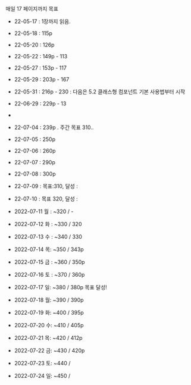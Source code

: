 매일 17 페이지까지 목표


- 22-05-17 : 1장까지 읽음.
- 22-05-18 : 115p
- 22-05-20 : 126p
- 22-05-22 : 149p - 113
- 22-05-27 : 153p - 117
- 22-05-29 : 203p - 167
- 22-05-31 : 216p - 230 : 다음은 5.2 클래스형 컴포넌트 기본 사용법부터 시작
- 22-06-29 : 229p - 13
- 
- 22-07-04 : 239p . 주간 목표 310..
- 22-07-05 : 250p
- 22-07-06 : 260p
- 22-07-07 : 290p
- 22-07-08 : 300p
- 22-07-09 : 목표:310, 달성 :
- 22-07-10 : 목표 320, 달성 : 


- 2022-07-11 월 : ~320 / - 
- 2022-07-12 화 : ~330 / 320
- 2022-07-13 수 : ~340 /  330
- 2022-07-14 목: ~350 /  343p
- 2022-07-15 금 : ~360 /  350p
- 2022-07-16 토 : ~370 /  360p
- 2022-07-17 일: ~380 / 380p 목표 달성!


- 2022-07-18 월: ~390 / 390p
- 2022-07-19 화: ~400 / 395p
- 2022-07-20 수: ~410 / 405p
- 2022-07-21 목: ~420 / 412p
- 2022-07-22 금: ~430 / 420p
- 2022-07-23 토: ~440 / 
- 2022-07-24 일: ~450 / 


